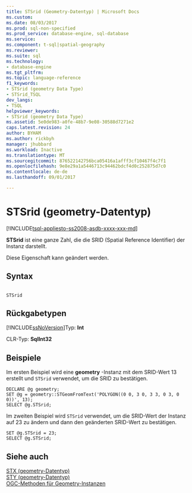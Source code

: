 ```yaml
---
title: STSrid (Geometry-Datentyp) | Microsoft Docs
ms.custom: 
ms.date: 08/03/2017
ms.prod: sql-non-specified
ms.prod_service: database-engine, sql-database
ms.service: 
ms.component: t-sql|spatial-geography
ms.reviewer: 
ms.suite: sql
ms.technology:
- database-engine
ms.tgt_pltfrm: 
ms.topic: language-reference
f1_keywords:
- STSrid (geometry Data Type)
- STSrid_TSQL
dev_langs:
- TSQL
helpviewer_keywords:
- STSrid (geometry Data Type)
ms.assetid: 5e0de983-a0fe-48b7-9e08-30588d7271e2
caps.latest.revision: 24
author: BYHAM
ms.author: rickbyh
manager: jhubbard
ms.workload: Inactive
ms.translationtype: MT
ms.sourcegitcommit: 876522142756bca05416a1afff3cf10467f4c7f1
ms.openlocfilehash: 9e8e29a1a5446713c94462bdcf4d0c252875d7c0
ms.contentlocale: de-de
ms.lasthandoff: 09/01/2017

---
```

# <a name="stsrid-geometry-data-type"></a>STSrid (geometry-Datentyp)
[!INCLUDE[tsql-appliesto-ss2008-asdb-xxxx-xxx-md](../../includes/tsql-appliesto-ss2008-asdb-xxxx-xxx-md.md)]

  **STSrid** ist eine ganze Zahl, die die SRID (Spatial Reference Identifier) der Instanz darstellt.  
  
Diese Eigenschaft kann geändert werden.
  
## <a name="syntax"></a>Syntax  
  
```  
  
STSrid  
```  
  
## <a name="return-types"></a>Rückgabetypen  
 [!INCLUDE[ssNoVersion](../../includes/ssnoversion-md.md)]Typ: **Int**  
  
 CLR-Typ: **SqlInt32**  
  
## <a name="examples"></a>Beispiele  
 Im ersten Beispiel wird eine **geometry** -Instanz mit dem SRID-Wert 13 erstellt und `STSrid` verwendet, um die SRID zu bestätigen.  
  
```  
DECLARE @g geometry;  
SET @g = geometry::STGeomFromText('POLYGON((0 0, 3 0, 3 3, 0 3, 0 0))', 13);  
SELECT @g.STSrid;  
```  
  
 Im zweiten Beispiel wird `STSrid` verwendet, um die SRID-Wert der Instanz auf 23 zu ändern und dann den geänderten SRID-Wert zu bestätigen.  
  
```  
SET @g.STSrid = 23;  
SELECT @g.STSrid;  
```  
  
## <a name="see-also"></a>Siehe auch  
 [STX &#40;geometry-Datentyp&#41;](../../t-sql/spatial-geometry/stx-geometry-data-type.md)   
 [STY &#40;geometry-Datentyp&#41;](../../t-sql/spatial-geometry/sty-geometry-data-type.md)   
 [OGC-Methoden für Geometry-Instanzen](../../t-sql/spatial-geometry/ogc-methods-on-geometry-instances.md)  
  
  


